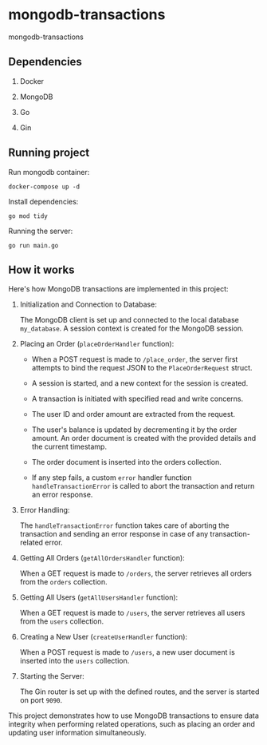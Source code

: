 # mongodb-transactions
mongodb-transactions


## Dependencies

1. Docker

2. MongoDB

3. Go

4. Gin


## Running project

Run mongodb container:

`docker-compose up -d`


Install dependencies:

`go mod tidy`


Running the server:

`go run main.go`

## How it works

Here's how MongoDB transactions are implemented in this project:

1. Initialization and Connection to Database:

    The MongoDB client is set up and connected to the local database `my_database`.
    A session context is created for the MongoDB session.

2. Placing an Order (`placeOrderHandler` function):

    * When a POST request is made to `/place_order`, the server first attempts to bind the request JSON to the `PlaceOrderRequest` struct.
    
    * A session is started, and a new context for the session is created.
    
    * A transaction is initiated with specified read and write concerns.
    
    * The user ID and order amount are extracted from the request.
    
    * The user's balance is updated by decrementing it by the order amount.
    An order document is created with the provided details and the current timestamp.
    
    * The order document is inserted into the orders collection.
    
    * If any step fails, a custom `error` handler function `handleTransactionError` is called to abort the transaction and return an error response.

3. Error Handling:

    The `handleTransactionError` function takes care of aborting the transaction and sending an error response in case of any transaction-related error.

4. Getting All Orders (`getAllOrdersHandler` function):

    When a GET request is made to `/orders`, the server retrieves all orders from the `orders` collection.

5. Getting All Users (`getAllUsersHandler` function):

    When a GET request is made to `/users`, the server retrieves all users from the `users` collection.

6. Creating a New User (`createUserHandler` function):

    When a POST request is made to `/users`, a new user document is inserted into the `users` collection.

7. Starting the Server:

    The Gin router is set up with the defined routes, and the server is started on port `9090`.

This project demonstrates how to use MongoDB transactions to ensure data integrity when performing related operations, such as placing an order and updating user information simultaneously.